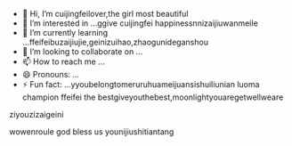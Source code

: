 - 👋 Hi, I’m cuijingfeilover,the girl most beautiful
- 👀 I’m interested in ...ggive cuijingfei happinessnnizaijiuwanmeile
- 🌱 I’m currently learning ...ffeifeibuzaijiujie,geinizuihao,zhaogunideganshou
- 💞️ I’m looking to collaborate on ...
- 📫 How to reach me ...
- 😄 Pronouns: ...
- ⚡ Fun fact: ...yyoubelongtomeruruhuameijuansishuiliunian
luoma champion ffeifei the bestgiveyouthebest,moonlightyouaregetwellweare
<!---iif i if i ifquanshijienizuikeaicchuanguorenhaizhaodaoni
tottiunico6/tottiunico6 is a ✨ special ✨ repository because its `README.md` (this file) appears on your GitHub profile.you are everythingshowyoumylove
You can click the Preview link to take a look at your changes.I LOVE YOU yyou are unicoyouarepeinikanlanghuayiduoduothebestr
--->ziyouzizaigeini
wowenroule
god bless us
younijiushitiantang
